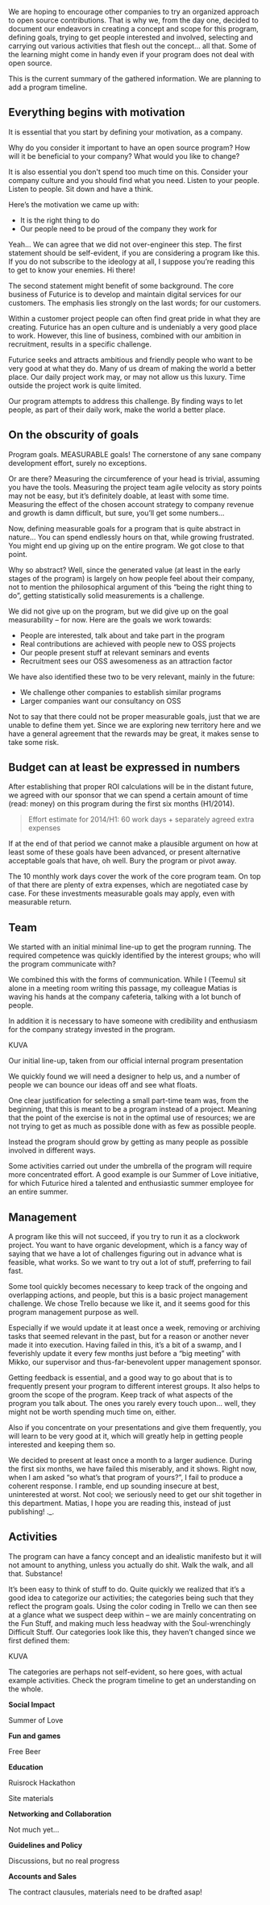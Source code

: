 We are hoping to encourage other companies to try an organized approach to open source contributions. That is why we, from the day one, decided to document our endeavors in creating a concept and scope for this program, defining goals, trying to get people interested and involved, selecting and carrying out various activities that flesh out the concept... all that. Some of the learning might come in handy even if your program does not deal with open source.

This is the current summary of the gathered information. We are planning to add a program timeline.
 
Everything begins with motivation
---------------------------------

It is essential that you start by defining your motivation, as a company.

Why do you consider it important to have an open source program? How will it be beneficial to your company? What would you like to change?

It is also essential you don't spend too much time on this. Consider your company culture and you should find what you need. Listen to your people. Listen to people. Sit down and have a think.

Here’s the motivation we came up with:

* It is the right thing to do
* Our people need to be proud of the company they work for

Yeah… We can agree that we did not over-engineer this step. The first statement should be self-evident, if you are considering a program like this. If you do not subscribe to the ideology at all, I suppose you’re reading this to get to know your enemies. Hi there!

The second statement might benefit of some background. The core business of Futurice is to develop and maintain digital services for our customers. The emphasis lies strongly on the last words; for our customers.

Within a customer project people can often find great pride in what they are creating. Futurice has an open culture and is undeniably a very good place to work. However, this line of business, combined with our ambition in recruitment, results in a specific challenge.

Futurice seeks and attracts ambitious and friendly people who want to be very good at what they do. Many of us dream of making the world a better place. Our daily project work may, or may not allow us this luxury. Time outside the project work is quite limited.

Our program attempts to address this challenge. By finding ways to let people, as part of their daily work, make the world a better place.

On the obscurity of goals
-------------------------

Program goals. MEASURABLE goals! The cornerstone of any sane company development effort, surely no exceptions.

Or are there? Measuring the circumference of your head is trivial, assuming you have the tools. Measuring the project team agile velocity as story points may not be easy, but it’s definitely doable, at least with some time. Measuring the effect of the chosen account strategy to company revenue and growth is damn difficult, but sure, you’ll get some numbers…

Now, defining measurable goals for a program that is quite abstract in nature… You can spend endlessly hours on that, while growing frustrated. You might end up giving up on the entire program. We got close to that point.

Why so abstract? Well, since the generated value (at least in the early stages of the program) is largely on how people feel about their company, not to mention the philosophical argument of this “being the right thing to do”, getting statistically solid measurements is a challenge.

We did not give up on the program, but we did give up on the goal measurability – for now. Here are the goals we work towards:

* People are interested, talk about and take part in the program
* Real contributions are achieved with people new to OSS projects
* Our people present stuff at relevant seminars and events
* Recruitment sees our OSS awesomeness as an attraction factor

We have also identified these two to be very relevant, mainly in the future:

* We challenge other companies to establish similar programs
* Larger companies want our consultancy on OSS

Not to say that there could not be proper measurable goals, just that we are unable to define them yet. Since we are exploring new territory here and we have a general agreement that the rewards may be great, it makes sense to take some risk.
 
Budget can at least be expressed in numbers
-------------------------------------------

After establishing that proper ROI calculations will be in the distant future, we agreed with our sponsor that we can spend a certain amount of time (read: money) on this program during the first six months (H1/2014).

> Effort estimate for 2014/H1: 60 work days + separately agreed extra expenses

If at the end of that period we cannot make a plausible argument on how at least some of these goals have been advanced, or present alternative acceptable goals that have, oh well. Bury the program or pivot away.

The 10 monthly work days cover the work of the core program team. On top of that there are plenty of extra expenses, which are negotiated case by case. For these investments measurable goals may apply, even with measurable return.
 
Team
----

We started with an initial minimal line-up to get the program running. The required competence was quickly identified by the interest groups; who will the program communicate with?

We combined this with the forms of communication. While I (Teemu) sit alone in a meeting room writing this passage, my colleague Matias is waving his hands at the company cafeteria, talking with a lot bunch of people.

In addition it is necessary to have someone with credibility and enthusiasm for the company strategy invested in the program.

KUVA

Our initial line-up, taken from our official internal program presentation

We quickly found we will need a designer to help us, and a number of people we can bounce our ideas off and see what floats.

One clear justification for selecting a small part-time team was, from the beginning, that this is meant to be a program instead of a project. Meaning that the point of the exercise is not in the optimal use of resources; we are not trying to get as much as possible done with as few as possible people.

Instead the program should grow by getting as many people as possible involved in different ways.

Some activities carried out under the umbrella of the program will require more concentrated effort. A good example is our Summer of Love initiative, for which Futurice hired a talented and enthusiastic summer employee for an entire summer.
 
Management
----------

A program like this will not succeed, if you try to run it as a clockwork project. You want to have organic development, which is a fancy way of saying that we have a lot of challenges figuring out in advance what is feasible, what works. So we want to try out a lot of stuff, preferring to fail fast.

Some tool quickly becomes necessary to keep track of the ongoing and overlapping actions, and people, but this is a basic project management challenge. We chose Trello because we like it, and it seems good for this program management purpose as well.

Especially if we would update it at least once a week, removing or archiving tasks that seemed relevant in the past, but for a reason or another never made it into execution. Having failed in this, it’s a bit of a swamp, and I feverishly update it every few months just before a “big meeting” with Mikko, our supervisor and thus-far-benevolent upper management sponsor.

Getting feedback is essential, and a good way to go about that is to frequently present your program to different interest groups. It also helps to groom the scope of the program. Keep track of what aspects of the program you talk about. The ones you rarely every touch upon… well, they might not be worth spending much time on, either.

Also if you concentrate on your presentations and give them frequently, you will learn to be very good at it, which will greatly help in getting people interested and keeping them so.

We decided to present at least once a month to a larger audience. During the first six months, we have failed this miserably, and it shows. Right now, when I am asked “so what’s that program of yours?”, I fail to produce a coherent response. I ramble, end up sounding insecure at best, uninterested at worst. Not cool; we seriously need to get our shit together in this department. Matias, I hope you are reading this, instead of just publishing! ._.
 
Activities
----------

The program can have a fancy concept and an idealistic manifesto but it will not amount to anything, unless you actually do shit. Walk the walk, and all that. Substance!

It’s been easy to think of stuff to do. Quite quickly we realized that it’s a good idea to categorize our activities; the categories being such that they reflect the program goals. Using the color coding in Trello we can then see at a glance what we suspect deep within – we are mainly concentrating on the Fun Stuff, and making much less headway with the Soul-wrenchingly Difficult Stuff. Our categories look like this, they haven’t changed since we first defined them:

KUVA

The categories are perhaps not self-evident, so here goes, with actual example activities. Check the program timeline to get an understanding on the whole.

**Social Impact**

Summer of Love

**Fun and games**

Free Beer

**Education**

Ruisrock Hackathon

Site materials

**Networking and Collaboration**

Not much yet…

**Guidelines and Policy**

Discussions, but no real progress

**Accounts and Sales**

The contract clausules, materials need to be drafted asap!